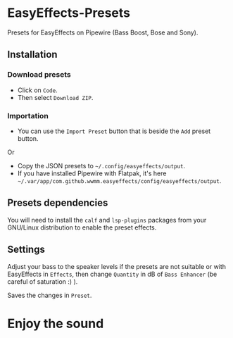 # EasyEffects-Presets
Presets for EasyEffects on Pipewire (Bass Boost, Bose and Sony).

## Installation
### Download presets
* Click on `Code`.
* Then select `Download ZIP`.

### Importation
* You can use the `Import Preset` button that is beside the `Add` preset button.

Or
* Copy the JSON presets to `~/.config/easyeffects/output`.
* If you have installed Pipewire with Flatpak, it's here `~/.var/app/com.github.wwmm.easyeffects/config/easyeffects/output`.

## Presets dependencies
You will need to install the `calf` and `lsp-plugins` packages from your GNU/Linux distribution to enable the preset effects.

## Settings
Adjust your bass to the speaker levels if the presets are not suitable or with EasyEffects in `Effects`, then change `Quantity` in dB of `Bass Enhancer` (be careful of saturation :) ).

Saves the changes in `Preset`.

# Enjoy the sound

